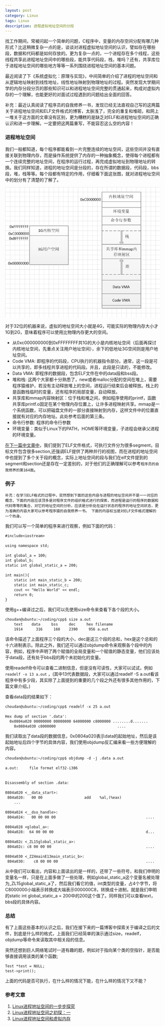 ```yaml
---
layout: post
category: Linux
tags: Linux
description: 进程虚拟地址空间的分段
---
```


找工作期间，常被问起一个简单的问题，C程序中，变量的内存空间分配有哪几种形式？比这稍微复杂一点的是，谈谈对进程虚拟地址空间的认识，譬如存在哪些段，数据和代码都是如何存放的。更为复杂一点的，一个进程存在多个线程，这些线程共享此进程地址空间中的哪些段，能共享代码段，栈，堆吗？还有，共享库位于进程地址空间的哪些地方等等一系列围绕进程地址空间的基本问题。

最近阅读了下《系统虚拟化：原理与实现》，中间简单的介绍了进程的地址空间和从逻辑地址映射到线性地址，线性地址映射到物理地址的过程。突然发现大学期间学的内存分段分页的那些知识可以和进程地址空间完整的贯通起来，构成对虚拟内存的一个理解，也能更好的对面试过程遇到的问题给出全面的回答。

补充：最近认真阅读了程序员的自我修养一书，发现已经无法直视自己写的这两篇关于进程地址空间和ELF文件格式的博客，太肤浅了，完全的重复和堆砌，和网上一堆关于这方面的文章没有区别，更为糟糕的是缺乏对ELF和进程地址空间的正确认识和进一步理解。一定要把这两篇重写，不能容忍这么空的内容！

### 进程地址空间 

我们一般都知道，每个程序都能看到一片完整连续的地址空间，这些空间并没有直接关联到物理内存，而是操作系统提供了内存的一种抽象概念，使得每个进程都有一个连续完整的地址空间，在程序的运行过程，再完成虚拟地址到物理地址的转换。我们同样知道，进程的地址空间是分段的，存在所谓的数据段，代码段，bbs段，堆，栈等等。每个段都有特定的作用，仔细看下面这张图，就对进程地址空间中的划分有了清楚的了解了。

<img src="/assets/img/linux_process_address_space_02.png" width="700px">

对于32位的机器来说，虚拟的地址空间大小就是4G，可能实际的物理内存大小才1G到2G，意味着程序可以使用比物理内存更大的空间。

* 从0xc000000000到0xFFFFFFFF共1G的大小是内核地址空间（后面再探讨内核地址空间，先重点关注用户地址空间），余下的低地址3G空间则是用户地址空间。
* Code VMA: 即程序的代码段，CPU执行的机器指令部分。通常，这一段是可以共享的，即多线程共享进程的代码段。并且，此段是只读的，不能修改。
* Data VMA: 即程序的数据段，包含ELF文件在中的data段和bss段。
* 堆和栈: 这两个大家都十分熟悉了，new或者malloc分配的空间在堆上，需要程序猿维护，若没有主动释放堆上的空间，进程运行结束后会被释放。栈上的是函数栈临时的变量，还有程序的局部变量，自动释放。
* 共享库和mmap内容映射区：位于栈和堆之间，例如程序使用的printf，函数共享库printf.o固定在某个物理内存位置上，让许多进程映射共享。mmap是一个系统函数，可以把磁盘文件的一部分直接映射到内存，这样文件中的位置直接就有对应的内存地址。此处参考后面的第三条。
* 命令行参数: 程序的命令行参数
* 环境变量：类似于Linux下的PATH，HOME等环境变量，子进程会继承父进程的环境变量。

[在下一篇中文章中](http://www.choudan.net/2013/10/25/Linux进程地址空间学习%28二%29.html)，我们提到了ELF文件格式，可执行文件分为很多segment，目标文件包含很多section,还强调ELF提供了两种并行的视图，而在进程的地址空间中也提到了多个关于段的概念，实际上地址空间的段与我们在elf文件提到的segment和section还是存在一定差别的，对于他们的正确理解可以参考`程序员的自我修养的第164面`。

### 例子

`补充：在学习ELF格式的过程中，突然想到下面的这些内容与进程的地址空间并不是一一对应的概念，下面的内容应该顶多是对程序文件的组织格式进行的探索，而进程是运行的程序的数据和代码等等的集合，对它的地址空间的分析，应该是分析处在运行状态的程序的地址空间状态，更为准确的内容大家可以参考程序猿的自我修养一书。 下面的内容权当是对ELF文件格式理解的一个热身。` 

我们可以写一个简单的程序来进行观察，例如下面的代码：

    #include<iostream>

    using namespace std;

    int global_a = 100;
    int global_b;
    static int global_static_a = 200;

    int main(){
        static int main_static_b = 200;
        static int main_static_c;
        cout << "Hello World" << endl;
        return 0;
    }

使用g++编译过之后，我们可以先使用size命令来查看下各个段的大小。

    choudan@ubuntu:~/coding/cpp$ size a.out 
        text    data     bss     dec     hex filename
        1914      316     160    2390     956 a.out

该命令描述了上面程序三个段的大小，dec是这三个段的总和，hex是这个总和的十六进制表示。除此之外，我们还可以通过objdump命令来观察各个段中的内容，例如，程序中声明了两个赋值的全局变量和一个赋值的静态变量，他们应该处于data段，还有处于bbs段的两个未初始化的变量。

使用readelf命令可以查看二进制信息，但是没有可读性，大家可以试试，例如 `readelf -x 13 a.out` ，(其中13代表数据段，大家可以通过readelf -S a.out看该程序中有多少段，其实除了上面提到的重要的几个段之外还有很多其他作用的，下篇文章介绍。)

查看data段的结果如下：

    choudan@ubuntu:~/coding/cpp$ readelf -x 25 a.out

    Hex dump of section '.data':
      0x0804a020 00000000 00000000 64000000 c8000000 ........d.......
        0x0804a030 c8000000                            ....

我们读取出了data段的数据信息，0x0804a020表示data的起始地址，然后是该起始地址后四个字节的具体内容，我们使用objdump反汇编来看一些方便理解的内容。

    choudan@ubuntu:~/coding/cpp$ objdump -d -j .data a.out 

    a.out:     file format elf32-i386


    Disassembly of section .data:

    0804a020 <__data_start>:
     804a020:   00 00                   add    %al,(%eax)
        ...
        
    0804a024 <__dso_handle>:
     804a024:   00 00 00 00                                         ....
         
    0804a028 <global_a>:
     804a028:  64 00 00 00                                          d...
          
    0804a02c <_ZL15global_static_a>:
     804a02c: c8 00 00 00                                           ....
           
    0804a030 <_ZZ4mainE13main_static_b>:
     804a030:    c8 00 00 00                                        ....

从中我们可以看出，内容和上面读出的是一样的，还带了一些符号，和我们申明的变量名一样，只是在上面多做了一些处理，例如global_static_a这个变量名被处理为_ZL15global_static_a了，然后我们看它的值，int类型的变量，占4个字节，将C8000000小端表示转换成大端表示000000C8，转换成十进制，就是我们申明的static int global_static_a = 200中的200这个值了。同样我们可以查看text，bbs段的具体内容。

### 总结 

有了上面这些基本的认识之后，我们在接下来的一篇博客中探索关于编译之后的文件，到底是什么样的格式，上面我们已经简单的演示通过size，readelf，objdump等命令来读取其中相关段的信息。

突然还想到巨人网络笔试时一道有趣的题，例如对于指向某个类的空指针，是否能够直接调用该类的某个函数;

    Test *test = NULL;
    test->print();

上面的代码是否可执行，在什么样的情况下能，在什么样的情况下又不能？


### 参考文章

1. [Linux进程地址空间的一步步探究](http://soft.chinabyte.com/os/51/12324551.shtml)
2. [Linux进程地址空间之初探：一](http://www.cnblogs.com/justcxtoworld/archive/2013/05/23/3095846.html)
3. [Linux进程地址空间和虚拟内存](http://blog.csdn.net/jnu_simba/article/details/8917076)

